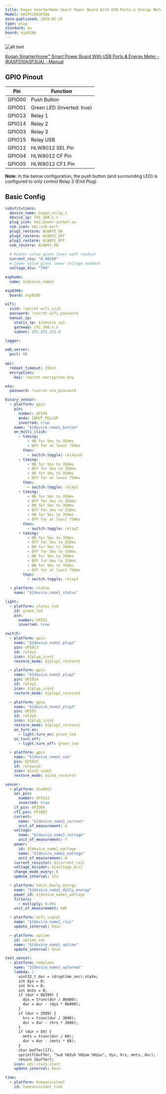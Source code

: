 ```yaml
---
title: Kogan SmarterHome Smart Power Board With USB Ports & Energy Meter
Model: KASPS10A3P3UA
date-published: 2020-05-25
type: plug
standard: au
board: esp8266
---
```

  ![alt text](kogan-smarterhome-smart-power-board-with-usb-ports-energy-meter.jpg "Product Image")

[Kogan SmarterHome™ Smart Power Board With USB Ports & Energy Meter - (KASPS10A3P3UA) - Manual](https://help.kogan.com/s/article/KoganSmarterHomeSmartPowerBoardWithUSBPortsEnergyMeterKASPS10A3P3UAManual)

## GPIO Pinout

| Pin    | Function                   |
|--------|----------------------------|
| GPIO00 | Push Button                |
| GPIO01 | Green LED (Inverted: true) |
| GPIO13 | Relay 1                    |
| GPIO14 | Relay 2                    |
| GPIO03 | Relay 3                    |
| GPIO15 | Relay USB                  |
| GPIO12 | HLW8012 SEL Pin            |
| GPIO04 | HLW8012 CF Pin             |
| GPIO05 | HLW8012 CF1 Pin            |

**Note:** In the below configuration, the push button (and surrounding LED) is configured to only control Relay 3 (End Plug)

## Basic Config

```yaml
substitutions:
  device_name: kogan_strip_1
  device_ip: 192.168.x.x
  plug_icon: mdi:power-socket-au
  usb_icon: mdi:usb-port
  plug1_restore: ALWAYS_ON
  plug2_restore: ALWAYS_OFF
  plug3_restore: ALWAYS_OFF
  usb_restore: ALWAYS_ON
  
  # Higher value gives lower watt readout
  current_res: "0.00250"
  # Lower value gives lower voltage readout
  voltage_div: "799"

esphome:
  name: ${device_name}

esp8266:
  board: esp8285

wifi:
  ssid: !secret wifi_ssid
  password: !secret wifi_password
  manual_ip:
    static_ip: ${device_ip}
    gateway: 192.168.x.x
    subnet: 255.255.255.0

logger:

web_server:
  port: 80
  
api:
  reboot_timeout: 15min
  encryption:
    key: !secret encryption_key

ota:
  password: !secret ota_password

binary_sensor:
  - platform: gpio
    pin:
      number: GPIO0
      mode: INPUT_PULLUP
      inverted: true
    name: "${device_name}_button"
    on_multi_click:
      - timing:
          - ON for 5ms to 350ms
          - OFF for at least 750ms
        then:
          - switch.toggle: relayusb
      - timing:
          - ON for 5ms to 350ms
          - OFF for 5ms to 350ms
          - ON for 5ms to 350ms
          - OFF for at least 750ms
        then:
          - switch.toggle: relay1
      - timing:
          - ON for 5ms to 350ms
          - OFF for 5ms to 350ms
          - ON for 5ms to 350ms
          - OFF for 5ms to 350ms
          - ON for 5ms to 350ms
          - OFF for at least 750ms
        then:
          - switch.toggle: relay2
      - timing:
          - ON for 5ms to 350ms
          - OFF for 5ms to 350ms
          - ON for 5ms to 350ms
          - OFF for 5ms to 350ms
          - ON for 5ms to 350ms
          - OFF for 5ms to 350ms
          - ON for 5ms to 350ms
          - OFF for at least 750ms
        then:
          - switch.toggle: relay3

  - platform: status
    name: "${device_name}_status"

light:
  - platform: status_led
    id: green_led
    pin:
      number: GPIO1
      inverted: true

switch:
  - platform: gpio
    name: "${device_name}_plug1"
    pin: GPIO13
    id: relay1
    icon: ${plug_icon}
    restore_mode: ${plug1_restore}

  - platform: gpio
    name: "${device_name}_plug2"
    pin: GPIO14
    id: relay2
    icon: ${plug_icon}
    restore_mode: ${plug2_restore}

  - platform: gpio
    name: "${device_name}_plug3"
    pin: GPIO3
    id: relay3
    icon: ${plug_icon}
    restore_mode: ${plug3_restore}
    on_turn_on:
      - light.turn_on: green_led
    on_turn_off:
      - light.turn_off: green_led

  - platform: gpio
    name: "${device_name}_usb"
    pin: GPIO15
    id: relayusb
    icon: ${usb_icon}
    restore_mode: ${usb_restore}

sensor:
  - platform: hlw8012
    sel_pin:
      number: GPIO12
      inverted: true
    cf_pin: GPIO04
    cf1_pin: GPIO05
    current:
      name: "${device_name}_current"
      unit_of_measurement: A
    voltage:
      name: "${device_name}_voltage"
      unit_of_measurement: V
    power:
      id: ${device_name}_wattage
      name: "${device_name}_wattage"
      unit_of_measurement: W
    current_resistor: ${current_res}
    voltage_divider: ${voltage_div}
    change_mode_every: 8
    update_interval: 15s

  - platform: total_daily_energy
    name: "${device_name}_daily_energy"
    power_id: ${device_name}_wattage
    filters:
      - multiply: 0.001
    unit_of_measurement: kWh

  - platform: wifi_signal
    name: "${device_name}_rssi"
    update_interval: 5min

  - platform: uptime
    id: uptime_sec
    name: "${device_name}_uptime"
    update_interval: 5min

text_sensor:
  - platform: template
    name: "${device_name}_upformat"
    lambda: |-
      uint32_t dur = id(uptime_sec).state;
      int dys = 0;
      int hrs = 0;
      int mnts = 0;
      if (dur > 86399) {
        dys = trunc(dur / 86400);
        dur = dur - (dys * 86400);
      }
      if (dur > 3599) {
        hrs = trunc(dur / 3600);
        dur = dur - (hrs * 3600);
      }
      if (dur > 59) {
        mnts = trunc(dur / 60);
        dur = dur - (mnts * 60);
      }
      char buffer[17];
      sprintf(buffer, "%ud %02uh %02um %02us", dys, hrs, mnts, dur);
      return {buffer};
    icon: mdi:clock-start
    update_interval: 5min

time:
  - platform: homeassistant
    id: homeassistant_time
```
